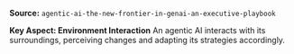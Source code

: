 **Source:** `agentic-ai-the-new-frontier-in-genai-an-executive-playbook`

**Key Aspect: Environment Interaction**
An agentic AI interacts with its surroundings, perceiving changes and adapting its strategies accordingly.
